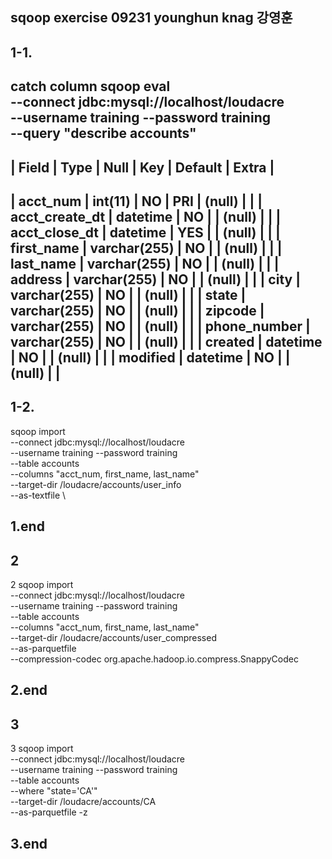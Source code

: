 ## sqoop exercise 09231 younghun knag 강영훈


## 1-1.
catch column
sqoop eval \
--connect jdbc:mysql://localhost/loudacre \
--username training --password training \
--query "describe accounts"
---------------------------------------------------------------------------------------------------------
| Field                | Type                 | Null | Key | Default              | Extra                | 
---------------------------------------------------------------------------------------------------------
| acct_num             | int(11)              | NO  | PRI | (null)               |                      | 
| acct_create_dt       | datetime             | NO  |     | (null)               |                      | 
| acct_close_dt        | datetime             | YES |     | (null)               |                      | 
| first_name           | varchar(255)         | NO  |     | (null)               |                      | 
| last_name            | varchar(255)         | NO  |     | (null)               |                      | 
| address              | varchar(255)         | NO  |     | (null)               |                      | 
| city                 | varchar(255)         | NO  |     | (null)               |                      | 
| state                | varchar(255)         | NO  |     | (null)               |                      | 
| zipcode              | varchar(255)         | NO  |     | (null)               |                      | 
| phone_number         | varchar(255)         | NO  |     | (null)               |                      | 
| created              | datetime             | NO  |     | (null)               |                      | 
| modified             | datetime             | NO  |     | (null)               |                      | 
---------------------------------------------------------------------------------------------------------

## 1-2.
sqoop import \
--connect jdbc:mysql://localhost/loudacre \
--username training --password training \
--table accounts \
--columns "acct_num, first_name, last_name" \
--target-dir /loudacre/accounts/user_info \
--as-textfile \


## 1.end


## 2

2 
sqoop import \
--connect jdbc:mysql://localhost/loudacre \
--username training --password training \
--table accounts \
--columns "acct_num, first_name, last_name" \
--target-dir /loudacre/accounts/user_compressed \
--as-parquetfile \
--compression-codec org.apache.hadoop.io.compress.SnappyCodec


## 2.end

## 3
3 
sqoop import \
--connect jdbc:mysql://localhost/loudacre \
--username training --password training \
--table accounts \
--where "state='CA'" \
--target-dir /loudacre/accounts/CA \
--as-parquetfile -z
## 3.end
